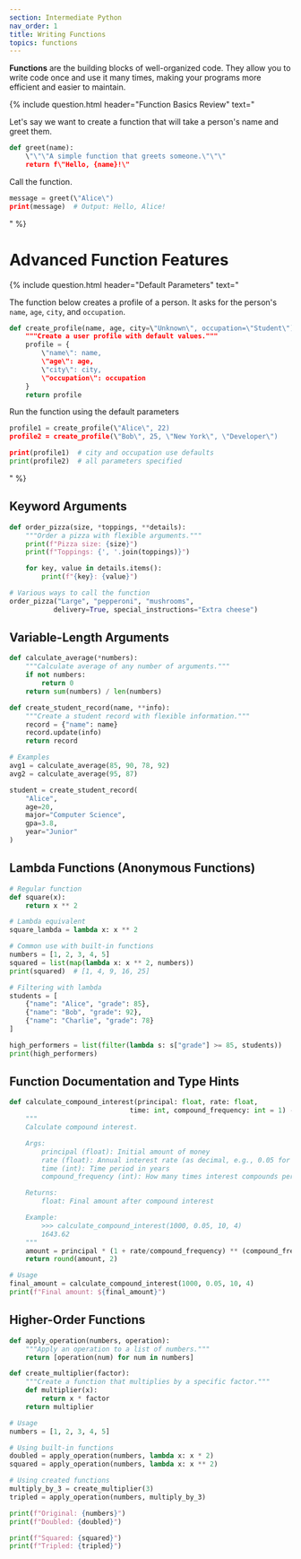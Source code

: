 ```yaml
---
section: Intermediate Python
nav_order: 1
title: Writing Functions
topics: functions
---
```


**Functions** are the building blocks of well-organized code. They allow you to write code once and use it many times, making your programs more efficient and easier to maintain.

{% include question.html header="Function Basics Review" text="

Let's say we want to create a function that will take a person's name and greet them.

```python
def greet(name):
    \"\"\"A simple function that greets someone.\"\"\"
    return f\"Hello, {name}!\"
```

Call the function.

```python
message = greet(\"Alice\")
print(message)  # Output: Hello, Alice!
```
" %}

# Advanced Function Features

{% include question.html header="Default Parameters" text="

The function below creates a profile of a person. It asks for the person's ```name```, ```age```, ```city```, and ```occupation```.

```python
def create_profile(name, age, city=\"Unknown\", occupation=\"Student\"):
    """Create a user profile with default values."""
    profile = {
        \"name\": name,
        \"age\": age,
        \"city\": city,
        \"occupation\": occupation
    }
    return profile
```

Run the function using the default parameters

```python
profile1 = create_profile(\"Alice\", 22)
profile2 = create_profile(\"Bob\", 25, \"New York\", \"Developer\")

print(profile1)  # city and occupation use defaults
print(profile2)  # all parameters specified
```
" %}

## Keyword Arguments
```python
def order_pizza(size, *toppings, **details):
    """Order a pizza with flexible arguments."""
    print(f"Pizza size: {size}")
    print(f"Toppings: {', '.join(toppings)}")

    for key, value in details.items():
        print(f"{key}: {value}")

# Various ways to call the function
order_pizza("Large", "pepperoni", "mushrooms",
           delivery=True, special_instructions="Extra cheese")
```

## Variable-Length Arguments
```python
def calculate_average(*numbers):
    """Calculate average of any number of arguments."""
    if not numbers:
        return 0
    return sum(numbers) / len(numbers)

def create_student_record(name, **info):
    """Create a student record with flexible information."""
    record = {"name": name}
    record.update(info)
    return record

# Examples
avg1 = calculate_average(85, 90, 78, 92)
avg2 = calculate_average(95, 87)

student = create_student_record(
    "Alice",
    age=20,
    major="Computer Science",
    gpa=3.8,
    year="Junior"
)
```

## Lambda Functions (Anonymous Functions)
```python
# Regular function
def square(x):
    return x ** 2

# Lambda equivalent
square_lambda = lambda x: x ** 2

# Common use with built-in functions
numbers = [1, 2, 3, 4, 5]
squared = list(map(lambda x: x ** 2, numbers))
print(squared)  # [1, 4, 9, 16, 25]

# Filtering with lambda
students = [
    {"name": "Alice", "grade": 85},
    {"name": "Bob", "grade": 92},
    {"name": "Charlie", "grade": 78}
]

high_performers = list(filter(lambda s: s["grade"] >= 85, students))
print(high_performers)
```

## Function Documentation and Type Hints
```python
def calculate_compound_interest(principal: float, rate: float,
                              time: int, compound_frequency: int = 1) -> float:
    """
    Calculate compound interest.

    Args:
        principal (float): Initial amount of money
        rate (float): Annual interest rate (as decimal, e.g., 0.05 for 5%)
        time (int): Time period in years
        compound_frequency (int): How many times interest compounds per year

    Returns:
        float: Final amount after compound interest

    Example:
        >>> calculate_compound_interest(1000, 0.05, 10, 4)
        1643.62
    """
    amount = principal * (1 + rate/compound_frequency) ** (compound_frequency * time)
    return round(amount, 2)

# Usage
final_amount = calculate_compound_interest(1000, 0.05, 10, 4)
print(f"Final amount: ${final_amount}")
```

## Higher-Order Functions
```python
def apply_operation(numbers, operation):
    """Apply an operation to a list of numbers."""
    return [operation(num) for num in numbers]

def create_multiplier(factor):
    """Create a function that multiplies by a specific factor."""
    def multiplier(x):
        return x * factor
    return multiplier

# Usage
numbers = [1, 2, 3, 4, 5]

# Using built-in functions
doubled = apply_operation(numbers, lambda x: x * 2)
squared = apply_operation(numbers, lambda x: x ** 2)

# Using created functions
multiply_by_3 = create_multiplier(3)
tripled = apply_operation(numbers, multiply_by_3)

print(f"Original: {numbers}")
print(f"Doubled: {doubled}")

print(f"Squared: {squared}")
print(f"Tripled: {tripled}")
```
